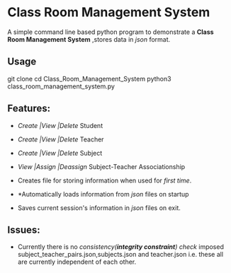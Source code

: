 Class Room Management System
===============================

A simple command line based  python program to demonstrate a **Class Room Management System** ,stores data in *json* format.

Usage
--------------
git clone 
cd Class_Room_Management_System
python3 class_room_management_system.py


Features:
------------

* *Create  |View   |Delete* Student   

* *Create  |View   |Delete* Teacher   

* *Create  |View   |Delete* Subject  
 
* *View    |Assign |Deassign* Subject-Teacher Associationship  

* Creates file for storing information when used for *first time*.   

* *Automatically loads information from *json* files on startup   

* Saves current session's information in *json* files on exit.  

Issues:
-------------

* Currently there is no *consistency(**integrity constraint**) check* imposed  subject_teacher_pairs.json,subjects.json and teacher.json i.e. these all are currently independent of each other.

